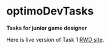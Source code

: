 # optimoDevTasks
**Tasks for junior game designer**

Here is live version of Task 1 [RWD site](https://katgal.github.io/optimoDevTasks/). 
